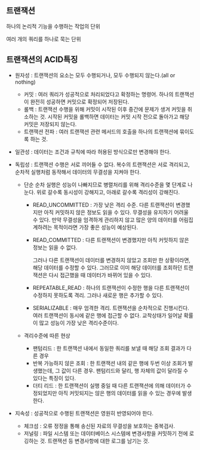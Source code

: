 ## 트랜잭션

하나의 논리적 기능을 수행하는 작업의 단위

여러 개의 쿼리를 하나로 묵는 단위

## 트랜잭션의 ACID특징

- 원자성 : 트랜잭션의 요소는 모두 수행되거나, 모두 수행되지 않는다.(all or nothing)

  - 커밋 : 여러 쿼리가 성공적으로 처리되었다고 확정하는 명령어. 하나의 트랜잭션이 완전히 성공하면 커밋으로 확정되어 저장된다.
  - 롤백 : 트랜잭션 수행을 위해 커밋이 시작된 이후 중간에 문제가 생겨 커밋을 취소하는 것. 시작된 커밋을 롤백하면 데이터는 커밋 시작 전으로 돌아가고 해당 커밋은 저장되지 않는다.
  - 트랜잭션 전파 : 여러 트랜잭션 관련 메서드의 호출을 하나의 트랜잭션에 묶이도록 하는 것.

- 일관성 : 데이터는 조건과 규칙에 따라 허용된 방식으로만 변경해야 한다.

- 독립성 : 트랜잭션 수행은 서로 끼어들 수 없다. 복수의 트랜잭션은 서로 격리되고, 순차적 실행처럼 동작해서 데이터의 무결성을 지켜야 한다.

  - 단순 순차 실행은 성능이 나빠지므로 병렬처리를 위해 격리수준을 몇 단계로 나눈다. 위로 갈수록 동시성이 강해지고, 아래로 갈수록 격리성이 강해진다.

    - READ_UNCOMMITTED : 가장 낮은 격리 수준. 다른 트랜잭션이 변경했지만 아직 커밋하지 않은 정보도 읽을 수 있다. 무결성을 유지하기 어려울 수 있다. 만약 무결성을 엄격하게 관리하지 않고 많은 양의 데이터를 어림집계하려는 목적이라면 가장 좋은 성능이 예상된다.

    - READ_COMMITTED : 다른 트랜잭션이 변경했지만 아직 커밋하지 않은 정보는 읽을 수 없다. <br/>

      그러나 다른 트랜잭션이 데이터를 변경하지 않았고 조회만 한 상황이라면, 해당 데이터를 수정할 수 있다. 그러므로 이미 해당 데이터를 조회하던 트랜잭션은 다시 접근했을 때 데이터가 바뀌어 있을 수 있다.

    - REPEATABLE_READ : 하나의 트랜잭션이 수정한 행을 다른 트랜잭션이 수정하지 못하도록 격리. 그러나 새로운 행은 추가할 수 있다.

    - SERIALIZABLE : 매우 엄격한 격리. 트랜잭션을 순차적으로 진행시킨다. <br/>여러 트랜잭션이 동시에 같은 행에 접근할 수 없다. 교착상태가 일어날 확률이 많고 성능이 가장 낮은 격리수준이다.

  - 격리수준에 따른 현상
    - 팬텀리드 : 한 트랜잭션 내에서 동일한 쿼리를 보낼 때 해당 조회 결과가 다른 경우
    - 반복 가능하지 않은 조회 : 한 트랜잭션 내의 같은 행에 두번 이상 조회가 발생했는데, 그 값이 다른 경우. 팬텀리드와 달리, 행 자체의 값이 달라질 수 있다는 특징이 있다.
    - 더티 리드 : 한 트랜잭션이 실행 중일 때 다른 트랜잭션에 의해 데이터가 수정되었지만 아직 커밋되지는 않은 행의 데이터를 읽을 수 있는 경우에 발생한다.

- 지속성 : 성공적으로 수행된 트랜잭션은 영원히 반영되어야 한다.
  - 체크섬 : 오류 정정을 통해 송신된 자료의 무결성을 보호하는 중복검사.
  - 저널링 : 파일 시스템 또는 데이터베이스 시스템에 변경사항을 커밋하기 전에 로깅하는 것. 트랜잭션 등 변경사항에 대한 로그를 남기는 것.
